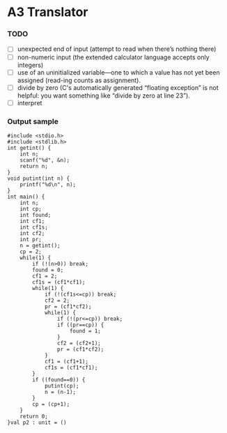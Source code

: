 # A3 Translator

### TODO
- [ ] unexpected end of input (attempt to read when there’s nothing there)
- [ ] non-numeric input (the extended calculator language accepts only integers)
- [ ] use of an uninitialized variable—one to which a value has not yet been assigned (read-ing counts as assignment). 
- [ ] divide by zero (C's automatically generated “floating exception” is not helpful:
    you want something like “divide by zero at line 23”).
- [ ] interpret

### Output sample

```
#include <stdio.h>
#include <stdlib.h>
int getint() {
    int n;
    scanf("%d", &n);
    return n;
}
void putint(int n) {
    printf("%d\n", n);
}
int main() {
    int n;
    int cp;
    int found;
    int cf1;
    int cf1s;
    int cf2;
    int pr;
    n = getint();
    cp = 2;
    while(1) {
        if (!(n>0)) break;
        found = 0;
        cf1 = 2;
        cf1s = (cf1*cf1);
        while(1) {
            if (!(cf1s<=cp)) break;
            cf2 = 2;
            pr = (cf1*cf2);
            while(1) {
                if (!(pr<=cp)) break;
                if ((pr==cp)) {
                    found = 1;
                }
                cf2 = (cf2+1);
                pr = (cf1*cf2);
            }
            cf1 = (cf1+1);
            cf1s = (cf1*cf1);
        }
        if ((found==0)) {
            putint(cp);
            n = (n-1);
        }
        cp = (cp+1);
    }
    return 0;
}val p2 : unit = ()
```
